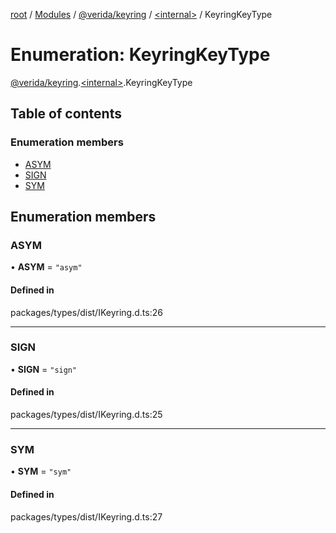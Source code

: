 [root](../README.md) / [Modules](../modules.md) / [@verida/keyring](../modules/verida_keyring.md) / [<internal\>](../modules/verida_keyring._internal_.md) / KeyringKeyType

# Enumeration: KeyringKeyType

[@verida/keyring](../modules/verida_keyring.md).[<internal\>](../modules/verida_keyring._internal_.md).KeyringKeyType

## Table of contents

### Enumeration members

- [ASYM](verida_keyring._internal_.KeyringKeyType.md#asym)
- [SIGN](verida_keyring._internal_.KeyringKeyType.md#sign)
- [SYM](verida_keyring._internal_.KeyringKeyType.md#sym)

## Enumeration members

### ASYM

• **ASYM** = `"asym"`

#### Defined in

packages/types/dist/IKeyring.d.ts:26

___

### SIGN

• **SIGN** = `"sign"`

#### Defined in

packages/types/dist/IKeyring.d.ts:25

___

### SYM

• **SYM** = `"sym"`

#### Defined in

packages/types/dist/IKeyring.d.ts:27

